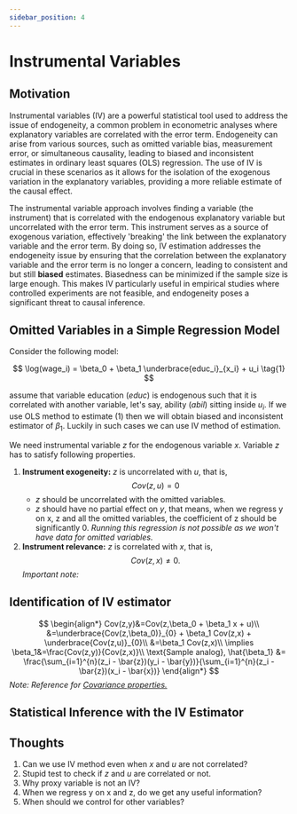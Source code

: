 ```yaml
---
sidebar_position: 4
---
```

# Instrumental Variables

## Motivation
<div style={{ textAlign: 'justify' }}>
Instrumental variables (IV) are a powerful statistical tool used to address the issue of endogeneity, a common problem in econometric analyses where explanatory variables are correlated with the error term. Endogeneity can arise from various sources, such as omitted variable bias, measurement error, or simultaneous causality, leading to biased and inconsistent estimates in ordinary least squares (OLS) regression. The use of IV is crucial in these scenarios as it allows for the isolation of the exogenous variation in the explanatory variables, providing a more reliable estimate of the causal effect.

The instrumental variable approach involves finding a variable (the instrument) that is correlated with the endogenous explanatory variable but uncorrelated with the error term. This instrument serves as a source of exogenous variation, effectively 'breaking' the link between the explanatory variable and the error term. By doing so, IV estimation addresses the endogeneity issue by ensuring that the correlation between the explanatory variable and the error term is no longer a concern, leading to consistent and but still **biased** estimates. Biasedness can be minimized if the sample size is large enough. This makes IV particularly useful in empirical studies where controlled experiments are not feasible, and endogeneity poses a significant threat to causal inference.
</div>

## Omitted Variables in a Simple Regression Model

Consider the following model:

$$
\log(wage_i) = \beta_0 + \beta_1 \underbrace{educ_i}_{x_i} + u_i \tag{1}
$$

assume that variable education $(educ)$ is endogenous such that it is correlated with another variable, let's say, ability $(abil)$ sitting inside $u_i$. If we use OLS method to estimate $(1)$ then we will obtain biased and inconsistent estimator of $\beta_1$. Luckily in such cases we can use IV method of estimation.

We need instrumental variable $z$ for the endogenous variable $x$. Variable $z$ has to satisfy following properties.
1. **Instrument exogeneity:** $z$ is uncorrelated with $u$, that is,
   $$
   Cov(z,u)=0
   $$
    *   $z$ should be uncorrelated with the omitted variables.
    *   $z$ should have no partial effect on $y$, that means, when we regress y on x, z and all the omitted variables, the coefficient of z should be significantly 0. *Running this regression is not possible as we won't have data for omitted variables.* 
2. **Instrument relevance:** $z$ is correlated with $x$, that is,
   $$
   Cov(z,x)\neq0.
   $$
   *Important note:*

## Identification of IV estimator

$$
\begin{align*}
Cov(z,y)&=Cov(z,\beta_0 + \beta_1 x + u)\\
&=\underbrace{Cov(z,\beta_0)}_{0} + \beta_1 Cov(z,x) + \underbrace{Cov(z,u)}_{0}\\
&=\beta_1 Cov(z,x)\\
\implies \beta_1&=\frac{Cov(z,y)}{Cov(z,x)}\\
\text{Sample analog}, \hat{\beta_1} &= \frac{\sum_{i=1}^{n}(z_i - \bar{z})(y_i - \bar{y})}{\sum_{i=1}^{n}(z_i - \bar{z})(x_i - \bar{x})}
\end{align*}
$$
*Note: Reference for* [*Covariance properties.*](https://macropy.com/Notebooks_Courses/docs/math_stat/Statistics/imp_stats_result#covariance-properties)

## Statistical Inference with the IV Estimator



## Thoughts
1. Can we use IV method even when $x$ and $u$ are not correlated?
2. Stupid test to check if $z$ and $u$ are correlated or not.
3. Why proxy variable is not an IV?
4. When we regress y on x and z, do we get any useful information?
5. When should we control for other variables?